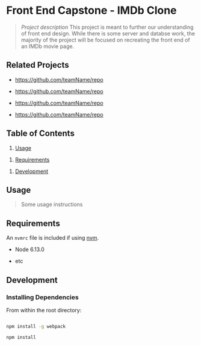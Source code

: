 # Front End Capstone - IMDb Clone

> <em>Project description</em>
> This project is meant to further our understanding of front end design. While there is some server and databse work, the majority of the project will be focused on recreating the front end of an IMDb movie page.

## Related Projects

- https://github.com/teamName/repo

- https://github.com/teamName/repo

- https://github.com/teamName/repo

- https://github.com/teamName/repo

## Table of Contents

1. [Usage](#Usage)

1) [Requirements](#requirements)

1. [Development](#development)

## Usage

> Some usage instructions

## Requirements

An `nvmrc` file is included if using [nvm](https://github.com/creationix/nvm).

- Node 6.13.0

* etc

## Development

### Installing Dependencies

From within the root directory:

```sh

npm install -g webpack

npm install

```
